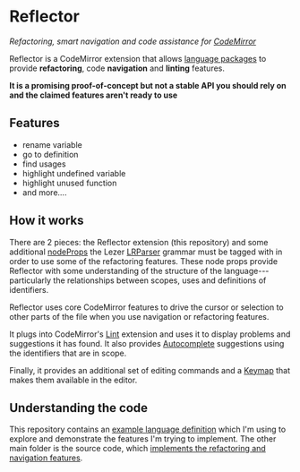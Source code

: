 # Reflector

*Refactoring, smart navigation and code assistance for [CodeMirror](https://codemirror.net/)*

Reflector is a CodeMirror extension that allows [language packages](https://codemirror.net/examples/lang-package/) to provide **refactoring**, code **navigation** and **linting** features.

**It is a promising proof-of-concept but not a stable API you should rely on and the claimed features aren't ready to use**


## Features

* rename variable
* go to definition
* find usages
* highlight undefined variable
* highlight unused function
* and more....


## How it works

There are 2 pieces: the Reflector extension (this repository) and some additional [nodeProps](https://lezer.codemirror.net/docs/ref/#common.NodeProp) the Lezer [LRParser](https://lezer.codemirror.net/docs/ref/#lr.LRParser) grammar must be tagged with in order to use some of the refactoring features. These node props provide Reflector with some understanding of the structure of the language---particularly the relationships between scopes, uses and definitions of identifiers.

Reflector uses core CodeMirror features to drive the cursor or selection to other parts of the file when you use navigation or refactoring features.

It plugs into CodeMirror's [Lint](https://codemirror.net/docs/ref/#lint) extension and uses it to display problems and suggestions it has found. It also provides [Autocomplete](https://codemirror.net/docs/ref/#autocomplete) suggestions using the identifiers that are in scope.

Finally, it provides an additional set of editing commands and a [Keymap](https://codemirror.net/docs/ref/#commands) that makes them available in the editor.


## Understanding the code

This repository contains an [example language definition](https://github.com/duncanpierce/codemirror-reflector/tree/main/example) which I'm using to explore and demonstrate the features I'm trying to implement. The other main folder is the source code, which [implements the refactoring and navigation features](https://github.com/duncanpierce/codemirror-reflector/tree/main/src).